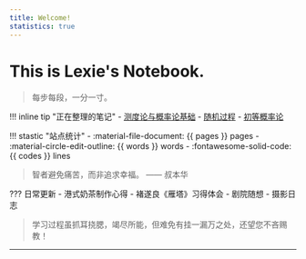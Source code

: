 ```yaml
---
title: Welcome! 
statistics: true
---
```


# This is Lexie's Notebook.
> 每步每段，一分一寸。

!!! inline tip "正在整理的笔记"
    - [测度论与概率论基础](SP/index.md)
    - [随机过程](cs/system/CO/index.md)
    - [初等概率论](AI/ML/index.md)

!!! stastic "站点统计"
    - :material-file-document: {{ pages }} pages
    - :material-circle-edit-outline: {{ words }} words
    - :fontawesome-solid-code: {{ codes }} lines


>  智者避免痛苦，而非追求幸福。 —— 叔本华

??? 日常更新
    - 港式奶茶制作心得
    - 褚遂良《雁塔》习得体会
    - 剧院随想
    - 摄影日志

> 学习过程虽抓耳挠腮，竭尽所能，但难免有挂一漏万之处，还望您不吝赐教！

-----

